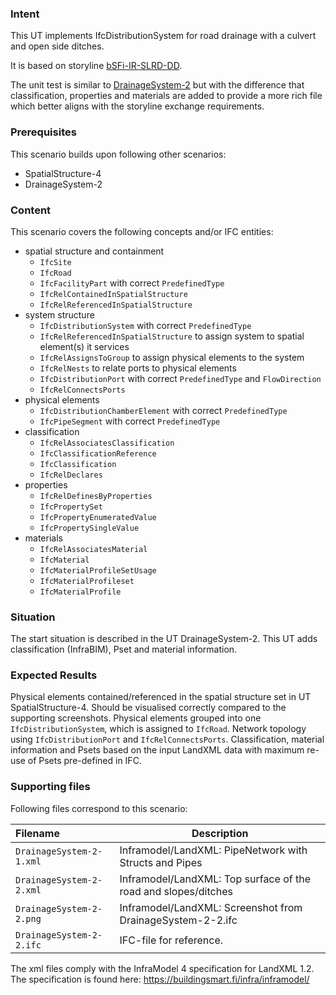 ### Intent

This UT implements IfcDistributionSystem for road drainage with a culvert and open side ditches.

It is based on storyline [bSFi-IR-SLRD-DD](https://app.box.com/s/x9q3q62tcc77hdqpdw0vjncj7bg3byay). 

The unit test is similar to [DrainageSystem-2](https://github.com/bSI-InfraRoom/IFC-infra-unit-test/tree/main/DrainageSystem-2) but with the difference that classification, properties and materials are added to provide a more rich file which better aligns with the storyline exchange requirements.

### Prerequisites

This scenario builds upon following other scenarios:

- SpatialStructure-4
- DrainageSystem-2

### Content

This scenario covers the following concepts and/or IFC entities:

- spatial structure and containment
    - `IfcSite`
    - `IfcRoad`
    - `IfcFacilityPart` with correct `PredefinedType`
    - `IfcRelContainedInSpatialStructure`
    - `IfcRelReferencedInSpatialStructure`
- system structure
    - `IfcDistributionSystem` with correct `PredefinedType`
    - `IfcRelReferencedInSpatialStructure` to assign system to spatial element(s) it services
    - `IfcRelAssignsToGroup` to assign physical elements to the system
    - `IfcRelNests` to relate ports to physical elements
    - `IfcDistributionPort` with correct `PredefinedType` and `FlowDirection`
    - `IfcRelConnectsPorts` 
- physical elements 
    - `IfcDistributionChamberElement` with correct `PredefinedType`
    - `IfcPipeSegment` with correct `PredefinedType`
- classification
    - `IfcRelAssociatesClassification`
    - `IfcClassificationReference`
    - `IfcClassification`
    - `IfcRelDeclares`
- properties
    - `IfcRelDefinesByProperties`
    - `IfcPropertySet`
    - `IfcPropertyEnumeratedValue`
    - `IfcPropertySingleValue`
- materials
    - `IfcRelAssociatesMaterial`
    - `IfcMaterial`
    - `IfcMaterialProfileSetUsage`
    - `IfcMaterialProfileset`
    - `IfcMaterialProfile`

### Situation

The start situation is described in the UT DrainageSystem-2. This UT adds classification (InfraBIM), Pset and material information.

### Expected Results

Physical elements contained/referenced in the spatial structure set in UT SpatialStructure-4.
Should be visualised correctly compared to the supporting screenshots.
Physical elements grouped into one `IfcDistributionSystem`, which is assigned to `IfcRoad`.
Network topology using `IfcDistributionPort` and `IfcRelConnectsPorts`.
Classification, material information and Psets based on the input LandXML data with maximum re-use of Psets pre-defined in IFC.

### Supporting files

Following files correspond to this scenario:

| Filename                 | Description                                                  |
| :----------------------- | ------------------------------------------------------------ |
| `DrainageSystem-2-1.xml` | Inframodel/LandXML: PipeNetwork with Structs and Pipes       |
| `DrainageSystem-2-2.xml` | Inframodel/LandXML: Top surface of the road and slopes/ditches |
| `DrainageSystem-2-2.png` | Inframodel/LandXML: Screenshot from DrainageSystem-2-2.ifc   |
| `DrainageSystem-2-2.ifc` | IFC-file for reference.                                      |

The xml files comply with the InfraModel 4 specification for LandXML 1.2. The specification is found here: https://buildingsmart.fi/infra/inframodel/
